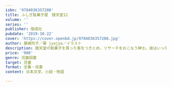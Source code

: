 ```yaml
---
isbn: '9784036357208'
title: ふしぎ駄菓子屋　銭天堂12
volume: ''
series: ''
publisher: 偕成社
pubdate: '2019-10-22'
cover: 'https://cover.openbd.jp/9784036357208.jpg'
author: 廣嶋玲子／著 jyajya／イラスト
description: 銭天堂の駄菓子を買った客をつきとめ、リサーチをおこなう紳士。彼はいったい何者なのか？　人気シリーズ第2シーズン開幕。
price: '900'
genre: 児童図書
target: 児童
format: 全集・双書
content: 日本文学、小説・物語

---
```

